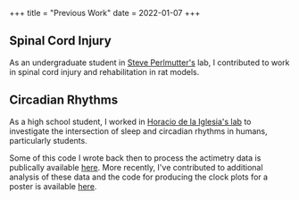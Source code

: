+++
title = "Previous Work"
date = 2022-01-07
+++

## Spinal Cord Injury
As an undergraduate student in [Steve Perlmutter's](https://depts.washington.edu/neurogrd/people/faculty/steve-i-perlmutter/) lab, I contributed to work in spinal cord injury and rehabilitation in rat models. 

## Circadian Rhythms
As a high school student, I worked in [Horacio de la Iglesia's lab](https://depts.washington.edu/delaiglesialab/wordpress/) to investigate the intersection of sleep and circadian rhythms in humans, particularly students. 

Some of this code I wrote back then to process the actimetry data is publically available [here](https://github.com/ijhua/Open-Export-Files). More recently, I've contributed to additional analysis of these data and the code for producing the clock plots for a poster is available [here](https://github.com/ijhua/clockplots). 